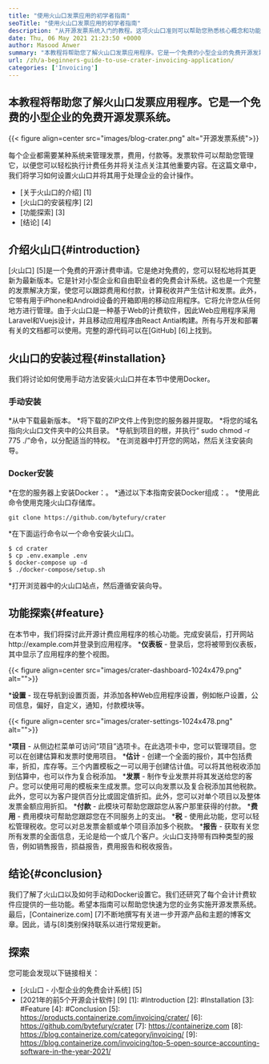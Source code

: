 ```yaml
---
title: "使用火山口发票应用的初学者指南" 
seoTitle: "使用火山口发票应用的初学者指南" 
description: "从开源发票系统入门的教程。这项火山口准则可以帮助您熟悉核心概念和功能。" 
date: Thu, 06 May 2021 21:23:50 +0000
author: Masood Anwer
summary: "本教程将帮助您了解火山口发票应用程序。它是一个免费的小型企业的免费开源发票系统。" 
url: /zh/a-beginners-guide-to-use-crater-invoicing-application/
categories: ['Invoicing']
---
```


## 本教程将帮助您了解火山口发票应用程序。它是一个免费的小型企业的免费开源发票系统。

{{< figure align=center src="images/blog-crater.png" alt="开源发票系统">}}

每个企业都需要某种系统来管理发票，费用，付款等。发票软件可以帮助您管理它，以便您可以轻松执行计费任务并将关注点关注其他重要内容。在这篇文章中，我们将学习如何设置火山口并将其用于处理企业的会计操作。
  * [关于火山口的介绍] [1]
  * [火山口的安装程序] [2]
  * [功能探索] [3]
  * [结论] [4]

## 介绍火山口{#introduction}
[火山口] [5]是一个免费的开源计费申请。它是绝对免费的，您可以轻松地将其更新为最新版本。它是针对小型企业和自由职业者的免费会计系统。这也是一个完整的发票解决方案，使您可以跟踪费用和付款，计算税收并产生估计和发票。此外，它带有用于iPhone和Android设备的开箱即用的移动应用程序。它将允许您从任何地方进行管理。由于火山口是一种基于Web的计费软件，因此Web应用程序采用Laravel和Vuejs设计，并且移动应用程序由React Antial构建。所有与开发和部署有关的文档都可以使用。完整的源代码可以在[GitHub] [6]上找到。

## 火山口的安装过程{#installation}
我们将讨论如何使用手动方法安装火山口并在本节中使用Docker。

### 手动安装
  *从中下载最新版本。
  *将下载的ZIP文件上传到您的服务器并提取。
  *将您的域名指向火山口文件夹中的公共目录。
  *导航到项目的根，并执行“ sudo chmod -r 775 ./”命令，以分配适当的特权。
  *在浏览器中打开您的网站，然后关注安装向导。

### Docker安装
  *在您的服务器上安装Docker：。
  *通过以下本指南安装Docker组成：。
  *使用此命令使用克隆火山口存储库。
```
git clone https://github.com/bytefury/crater
```
  *在下面运行命令以一个命令安装火山口。
```
$ cd crater
$ cp .env.example .env
$ docker-compose up -d
$ ./docker-compose/setup.sh
```
  *打开浏览器中的火山口站点，然后遵循安装向导。

## 功能探索{#feature}
在本节中，我们将探讨此开源计费应用程序的核心功能。完成安装后，打开网站http://example.com并登录到应用程序。
  ***仪表板**  - 登录后，您将被带到仪表板，其中显示了应用程序的整个视图。

{{< figure align=center src="images/crater-dashboard-1024x479.png" alt="">}}

  ***设置**  - 现在导航到设置页面，并添加各种Web应用程序设置，例如帐户设置，公司信息，偏好，自定义，通知，付款模块等。

{{< figure align=center src="images/crater-settings-1024x478.png" alt="">}}

  ***项目**  - 从侧边栏菜单可访问“项目”选项卡。在此选项卡中，您可以管理项目。您可以在创建估算和发票时使用项目。
  ***估计**  - 创建一个全面的报价，其中包括费率，折扣，库存等。三个内置模板之一可以用于创建估计值。可以将其他税收添加到估算中，也可以作为复合税添加。
  ***发票**  - 制作专业发票并将其发送给您的客户。您可以使用可用的模板来生成发票。您可以向发票以及复合税添加其他税款。此外，您可以为客户提供百分比或固定值折扣。此外，您可以对单个项目以及整体发票金额应用折扣。
  ***付款**  - 此模块可帮助您跟踪您从客户那里获得的付款。
  ***费用**  - 费用模块可帮助您跟踪您在不同服务上的支出。
  ***税**  - 使用此功能，您可以轻松管理税收。您可以对总发票金额或单个项目添加多个税款。
  ***报告**  - 获取有关您所有发票的全面信息，无论是给一个或几个客户。火山口支持带有四种类型的报告，例如销售报告，损益报告，费用报告和税收报告。

## 结论{#conclusion}
我们了解了火山口以及如何手动和Docker设置它。我们还研究了每个会计计费软件应提供的一些功能。希望本指南可以帮助您快速为您的业务实施开源发票系统。
最后，[Containerize.com] [7]不断地撰写有关进一步开源产品和主题的博客文章。因此，请与[8]类别保持联系以进行常规更新。

## 探索
您可能会发现以下链接相关：
  * [火山口 - 小型企业的免费会计系统] [5]
  * [2021年的前5个开源会计软件] [9]
[1]: #Introduction
[2]: #Installation
[3]: #Feature
[4]: #Conclusion
[5]: https://products.containerize.com/invoicing/crater/
[6]: https://github.com/bytefury/crater
[7]: https://containerize.com
[8]: https://blog.containerize.com/category/invoicing/
[9]: https://blog.containerize.com/invoicing/top-5-open-source-accounting-software-in-the-year-2021/
